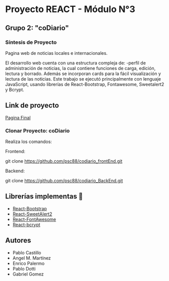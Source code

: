 # Proyecto REACT - Módulo N°3
## Grupo 2: "coDiario"
### Síntesis de Proyecto

Pagina web de noticias locales e internacionales.

El desarrollo web cuenta con una estructura compleja de:
-perfil de administración de noticias, la cual contiene funciones de carga, edición, lectura y borrado. Además se incorporan cards para la fácil visualización y lectura de las noticias.
Este trabajo se ejecutó principalmente con lenguaje JavaScript, usando librerías de React-Bootstrap, Fontawesome, Sweetalert2 y Bcrypt.

## Link de proyecto

[Pagina Final](https://tuautog3.netlify.app/)

### Clonar Proyecto: coDiario

Realiza los comandos:

Frontend:

git clone https://github.com/psc88/codiario_frontEnd.git

Backend:

git clone https://github.com/psc88/codiario_BackEnd.git

## Librerías implementas 📑

- [React-Bootstrap](https://react-bootstrap.github.io/)
- [React-SweetAlert2](https://sweetalert2.github.io/)
- [React-FontAwesome](https://fontawesome.com/v5.15/how-to-use/on-the-web/using-with/react)
- [React-bcrypt](https://www.npmjs.com/package/bcrypt)

## Autores

- Pablo Castillo
- Angel M. Martínez
- Enrico Palermo
- Pablo Dotti
- Gabriel Gomez